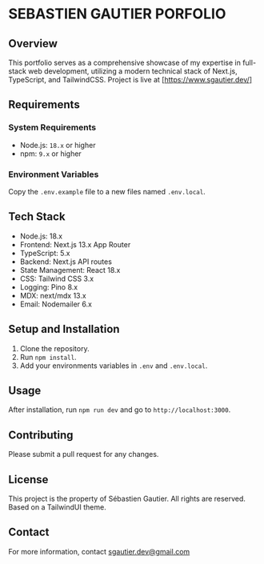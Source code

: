 # SEBASTIEN GAUTIER PORFOLIO

## Overview

This portfolio serves as a comprehensive showcase of my expertise in full-stack web development, utilizing a modern technical stack of Next.js, TypeScript, and TailwindCSS.
Project is live at [https://www.sgautier.dev/]

## Requirements

### System Requirements

- Node.js: `18.x` or higher
- npm: `9.x` or higher

### Environment Variables

Copy the `.env.example` file to a new files named `.env.local`.

## Tech Stack

- Node.js: 18.x
- Frontend: Next.js 13.x App Router
- TypeScript: 5.x
- Backend: Next.js API routes
- State Management: React 18.x
- CSS: Tailwind CSS 3.x
- Logging: Pino 8.x
- MDX: next/mdx 13.x
- Email: Nodemailer 6.x

## Setup and Installation

1. Clone the repository.
2. Run `npm install`.
3. Add your environments variables in `.env` and `.env.local`.

## Usage

After installation, run `npm run dev` and go to `http://localhost:3000`.

## Contributing

Please submit a pull request for any changes.

## License

This project is the property of Sébastien Gautier. All rights are reserved. Based on a TailwindUI theme.

## Contact

For more information, contact sgautier.dev@gmail.com
```
